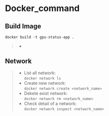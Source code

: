 # Docker_command

## Build Image
`docker build -t gpu-status-app .` 
</br>
>- 
## Network
>- List all network: </br>
`docker network ls` </br>
>- Create new network: </br>
`docker network create <network_name>` </br>
>- Dekete exist network: </br>
`docker network rm <network_name>` </br>
>- Check detail of a network: </br>
`docker network inspect <network_name>` </br>
